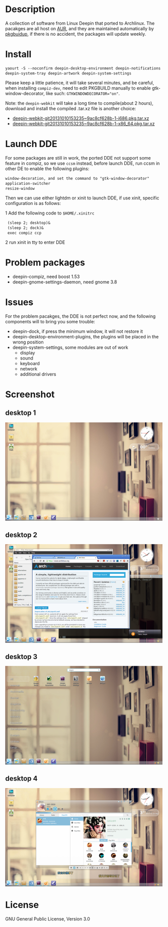 # Description

A collection of software from Linux Deepin that ported to Archlinux.
The pacakges are all host on
[AUR](https://aur.archlinux.org/packages/?O=0&C=0&SeB=nd&K=deepin&outdated=&SB=n&SO=a&PP=50&do_Search=Go),
and they are maintained automatically by
[pkgbuidup](https://github.com/fasheng/pkgbuildup), if there is no
accident, the packages will update weekly.

# Install

    yaourt -S --noconfirm deepin-desktop-environment deepin-notifications deepin-system-tray deepin-artwork deepin-system-settings

  Please keep a little patience, it will take several minutes, and be
  careful, when installing `compiz-dev`, need to edit PKGBUILD
  manually to enable gtk-window-decorator, like such:
  `GTKWINDOWDECORATOR="on"`.
  
  Note: the `deepin-webkit` will take a long time to compile(about 2
  hours), download and install the compiled .tar.xz file is another
  choice:
  
  - [deepin-webkit-git20131010153235~9ac8cf628b-1-i686.pkg.tar.xz](http://download.opensuse.org/repositories/home:/metakcahura/Arch_Extra/i686/deepin-webkit-git20131010153235~9ac8cf628b-1-i686.pkg.tar.xz)
  - [deepin-webkit-git20131010153235~9ac8cf628b-1-x86_64.pkg.tar.xz](http://download.opensuse.org/repositories/home:/metakcahura/Arch_Extra/x86_64/deepin-webkit-git20131010153235~9ac8cf628b-1-x86_64.pkg.tar.xz)
  
# Launch DDE
  For some packages are still in work, the ported DDE not support some
  feature in compiz, so we use `ccsm` instead, before launch DDE, run
  ccsm in other DE to enable the following plugins:
  
    window-decoration, and set the command to "gtk-window-decorator"
    application-switcher
    resize-window
        
  Then we can use either lightdm or xinit to launch DDE, if use xinit,
  specific configuration is as follows:
  
  1 Add the following code to `$HOME/.xinitrc`
  
     (sleep 2; desktop)&
     (sleep 2; dock)&
     exec compiz ccp
        
  2 run xinit in tty to enter DDE
  
# Problem packages
  - deepin-compiz, need boost 1.53
  - deepin-gnome-settings-daemon, need gnome 3.8

# Issues
  For the problem pacakges, the DDE is not perfect now, and the following
  components will to bring you some trouble:

  - deepin-dock, if press the minimum window, it will not restore it
  - deepin-desktop-environment-plugins, the plugins will be placed in
    the wrong position
  - deepin-system-settings, some modules are out of work
    - display
    - sound
    - keyboard
    - network
    - additional drivers
    
# Screenshot

## desktop 1
<img src="./screenshot/desktop_1.png"
width=500/>

## desktop 2
<img src="./screenshot/desktop_2.png"
width=500/>

## desktop 3
<img src="./screenshot/desktop_3.png"
width=500/>

## desktop 4
<img src="./screenshot/desktop_4.png"
width=500/>

# License

GNU General Public License, Version 3.0
